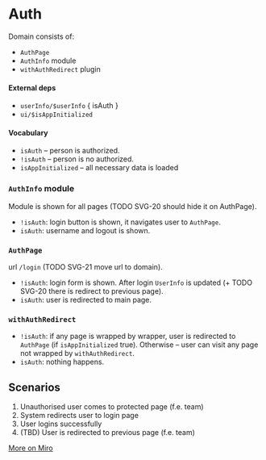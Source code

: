 # Auth

Domain consists of:

- `AuthPage`
- `AuthInfo` module
- `withAuthRedirect` plugin

#### External deps

- `userInfo/$userInfo` { isAuth }
- `ui/$isAppInitialized`

#### Vocabulary

- `isAuth` – person is authorized.
- `!isAuth` – person is no authorized.
- `isAppInitialized` – all necessary data is loaded

### `AuthInfo` module

Module is shown for all pages (TODO SVG-20 should hide it on AuthPage).

- `!isAuth`: login button is shown, it navigates user to `AuthPage`.
- `isAuth`: username and logout is shown.

### `AuthPage`

url `/login` (TODO SVG-21 move url to domain).

- `!isAuth`: login form is shown. After login `UserInfo` is updated (+ TODO SVG-20 there is redirect to previous page).
- `isAuth`: user is redirected to main page.

### `withAuthRedirect`

- `!isAuth`: if any page is wrapped by wrapper, user is redirected to `AuthPage` (if `isAppInitialized` true).
  Otherwise – user can visit any page not wrapped by `withAuthRedirect`.
- `isAuth`: nothing happens.

## Scenarios

1. Unauthorised user comes to protected page (f.e. team)
2. System redirects user to login page
3. User logins successfully
4. (TBD) User is redirected to previous page (f.e. team)

[More on Miro](https://miro.com/app/board/o9J_ksGbQ74=/?moveToWidget=3458764519487810631&cot=14)
